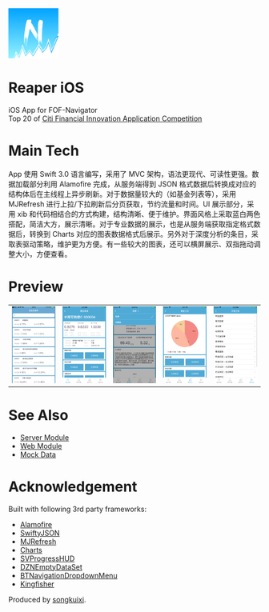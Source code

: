 <img src="https://github.com/ReaperCitiCup/Reaper-iOS/blob/master/Logo.png" width=100px height=100px>

# Reaper iOS

iOS App for FOF-Navigator  
Top 20 of [Citi Financial Innovation Application Competition](http://citicup.scu.edu.cn/public/index.html)

# Main Tech

App 使用 Swift 3.0 语言编写，采用了 MVC 架构，语法更现代、可读性更强。数据加载部分利用 Alamofire 完成，从服务端得到 JSON 格式数据后转换成对应的结构体后在主线程上异步刷新。对于数据量较大的（如基金列表等），采用 MJRefresh 进行上拉/下拉刷新后分页获取，节约流量和时间。UI 展示部分，采用 xib 和代码相结合的方式构建，结构清晰、便于维护。界面风格上采取蓝白两色搭配，简洁大方，展示清晰。对于专业数据的展示，也是从服务端获取指定格式数据后，转换到 Charts 对应的图表数据格式后展示。另外对于深度分析的条目，采取表驱动策略，维护更为方便。有一些较大的图表，还可以横屏展示、双指拖动调整大小，方便查看。

# Preview
    
<table>
    <tr>
        <td><img src="https://github.com/ReaperCitiCup/Reaper-iOS/blob/master/Preview/Preview_1.png"></td>
        <td><img src="https://github.com/ReaperCitiCup/Reaper-iOS/blob/master/Preview/Preview_2.png"></td>
        <td><img src="https://github.com/ReaperCitiCup/Reaper-iOS/blob/master/Preview/Preview_3.png"></td>
        <td><img src="https://github.com/ReaperCitiCup/Reaper-iOS/blob/master/Preview/Preview_4.png"></td>
        <td><img src="https://github.com/ReaperCitiCup/Reaper-iOS/blob/master/Preview/Preview_5.png"></td>
    </tr>
</table>

# See Also

* [Server Module](https://github.com/ReaperCitiCup/Reaper-Server)
* [Web Module](https://github.com/ReaperCitiCup/Reaper-Web)
* [Mock Data](https://github.com/ReaperCitiCup/Reaper-Mock)

# Acknowledgement

Built with following 3rd party frameworks:

* [Alamofire](https://github.com/Alamofire/Alamofire)
* [SwiftyJSON](https://github.com/SwiftyJSON/SwiftyJSON)
* [MJRefresh](https://github.com/CoderMJLee/MJRefresh)
* [Charts](https://github.com/danielgindi/Charts)
* [SVProgressHUD](https://github.com/SVProgressHUD/SVProgressHUD)
* [DZNEmptyDataSet](https://github.com/dzenbot/DZNEmptyDataSet)
* [BTNavigationDropdownMenu](https://github.com/PhamBaTho/BTNavigationDropdownMenu)
* [Kingfisher](https://github.com/onevcat/Kingfisher)

Produced by [songkuixi](https://github.com/songkuixi).

